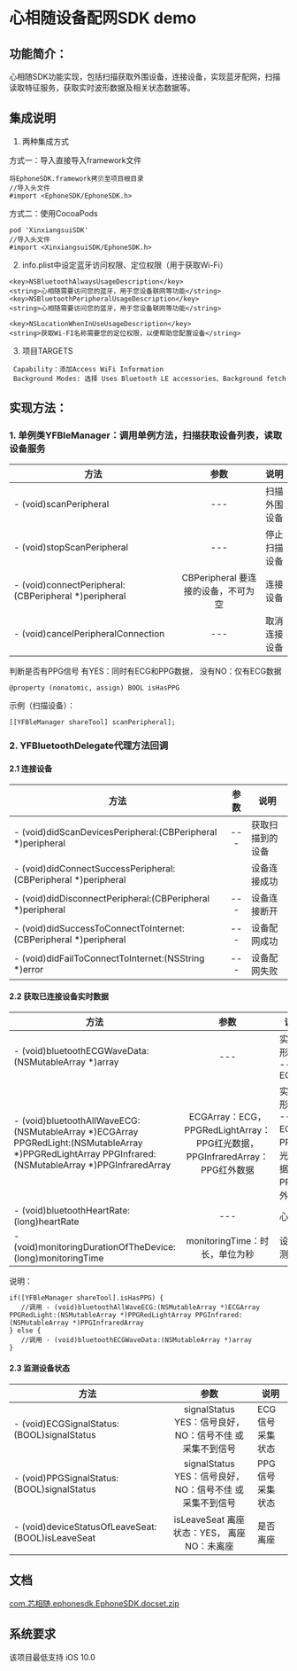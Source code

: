 # 心相随设备配网SDK demo
 
## 功能简介：
   心相随SDK功能实现，包括扫描获取外围设备，连接设备，实现蓝牙配网，扫描读取特征服务，获取实时波形数据及相关状态数据等。
   
   
## 集成说明
1. 两种集成方式 

  方式一：导入直接导入framework文件
```
将EphoneSDK.framework拷贝至项目根目录
//导入头文件
#import <EphoneSDK/EphoneSDK.h>
```
  方式二：使用CocoaPods
```
pod 'XinxiangsuiSDK'
//导入头文件
#import <XinxiangsuiSDK/EphoneSDK.h>
```

2. info.plist中设定蓝牙访问权限、定位权限（用于获取Wi-Fi）
```
<key>NSBluetoothAlwaysUsageDescription</key>
<string>心相随需要访问您的蓝牙，用于您设备联网等功能</string>
<key>NSBluetoothPeripheralUsageDescription</key>
<string>心相随需要访问您的蓝牙，用于您设备联网等功能</string>

<key>NSLocationWhenInUseUsageDescription</key>
<string>获取Wi-FI名称需要您的定位权限，以便帮助您配置设备</string>
```

3. 项目TARGETS
```
 Capability：添加Access WiFi Information
 Background Modes: 选择 Uses Bluetooth LE accessories、Background fetch
 ```


   
## 实现方法：
### 1. 单例类YFBleManager：调用单例方法，扫描获取设备列表，读取设备服务

|方法|参数|说明|
|-------------|:-------------:|-----|
| - (void)scanPeripheral                                 |---| 扫描外围设备 |
| - (void)stopScanPeripheral                             |---| 停止扫描设备 |
| - (void)connectPeripheral:(CBPeripheral *)peripheral   |CBPeripheral 要连接的设备，不可为空| 连接设备 |
| - (void)cancelPeripheralConnection                     |---| 取消连接设备 |



判断是否有PPG信号  有YES：同时有ECG和PPG数据， 没有NO：仅有ECG数据
```
@property (nonatomic, assign) BOOL isHasPPG
```

示例（扫描设备）：
```
[[YFBleManager shareTool] scanPeripheral];
```




### 2. YFBluetoothDelegate代理方法回调

#### 2.1 连接设备
|方法|参数|说明|
|-------------|:-------------:|-----|
| - (void)didScanDevicesPeripheral:(CBPeripheral *)peripheral                             |---| 获取扫描到的设备 |
| - (void)didConnectSuccessPeripheral:(CBPeripheral *)peripheral   || 设备连接成功 |
| - (void)didDisconnectPeripheral:(CBPeripheral *)peripheral                    |---| 设备连接断开 |
| - (void)didSuccessToConnectToInternet:(CBPeripheral *)peripheral                              |---| 设备配网成功 |
| - (void)didFailToConnectToInternet:(NSString *)error                               |---| 设备配网失败 |


#### 2.2 获取已连接设备实时数据
|方法|参数|说明|
|-------------|:-------------:|-----|
| - (void)bluetoothECGWaveData:(NSMutableArray *)array                            |---| 实时波形数据 --- ECG |
| - (void)bluetoothAllWaveECG:(NSMutableArray *)ECGArray PPGRedLight:(NSMutableArray *)PPGRedLightArray PPGInfrared:(NSMutableArray *)PPGInfraredArray  |ECGArray：ECG，PPGRedLightArray：PPG红光数据，PPGInfraredArray：PPG红外数据| 实时波形数据 --- ECG、PPG红光数据、PPG红外数据 |
| - (void)bluetoothHeartRate: (long)heartRate                   |---| 心率 |
| - (void)monitoringDurationOfTheDevice:(long)monitoringTime                            |monitoringTime：时长，单位为秒| 设备监测时长 |

说明：
```
if([YFBleManager shareTool].isHasPPG) {
   //调用 - (void)bluetoothAllWaveECG:(NSMutableArray *)ECGArray PPGRedLight:(NSMutableArray *)PPGRedLightArray PPGInfrared:(NSMutableArray *)PPGInfraredArray  
} else {
   //调用 - (void)bluetoothECGWaveData:(NSMutableArray *)array
}
```

#### 2.3 监测设备状态
|方法|参数|说明|
|-------------|:-------------:|-----|
| - (void)ECGSignalStatus:(BOOL)signalStatus                              |signalStatus  YES：信号良好， NO：信号不佳 或 采集不到信号| ECG信号采集状态 |
| - (void)PPGSignalStatus:(BOOL)signalStatus                  |signalStatus  YES：信号良好， NO：信号不佳 或 采集不到信号| PPG信号采集状态 |
| - (void)deviceStatusOfLeaveSeat:(BOOL)isLeaveSeat                |isLeaveSeat 离座状态：YES， 离座 NO：未离座  | 是否离座 |
  
  
## 文档
[com.芯相随.ephonesdk.EphoneSDK.docset.zip](https://github.com/wlz0610/EphoneSDKTestDemo/files/7553283/com.ephonesdk.EphoneSDK.docset.zip)
   
## 系统要求
该项目最低支持 iOS 10.0






